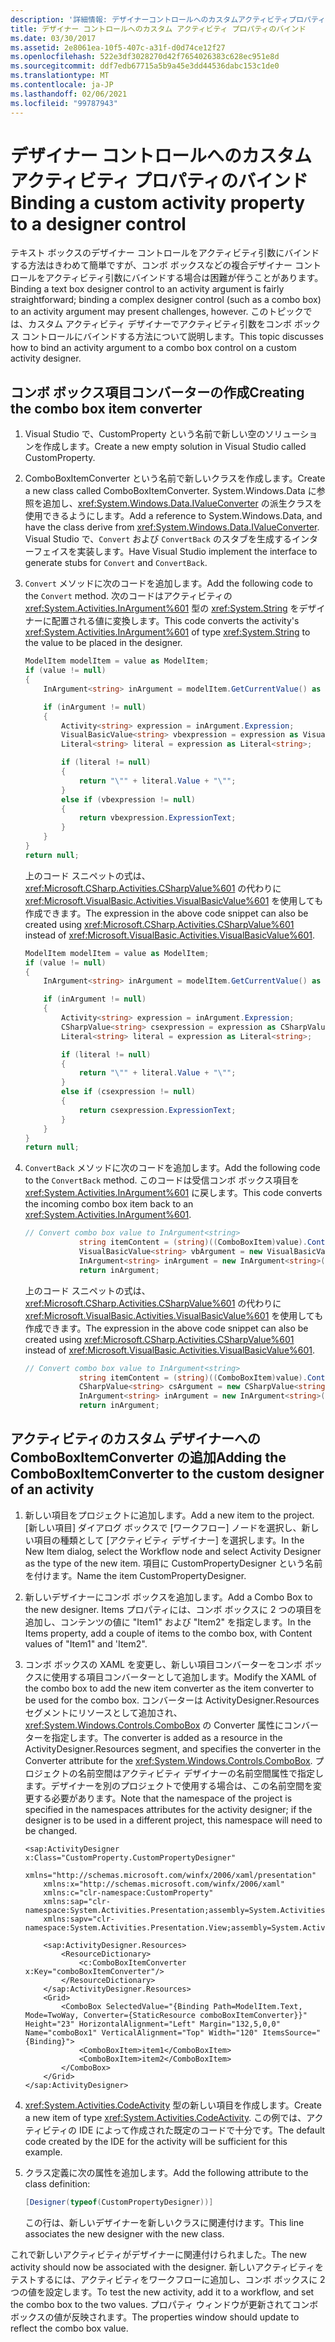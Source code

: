```yaml
---
description: '詳細情報: デザイナーコントロールへのカスタムアクティビティプロパティのバインド'
title: デザイナー コントロールへのカスタム アクティビティ プロパティのバインド
ms.date: 03/30/2017
ms.assetid: 2e8061ea-10f5-407c-a31f-d0d74ce12f27
ms.openlocfilehash: 522e3df3028270d42f7654026383c628ec951e8d
ms.sourcegitcommit: ddf7edb67715a5b9a45e3dd44536dabc153c1de0
ms.translationtype: MT
ms.contentlocale: ja-JP
ms.lasthandoff: 02/06/2021
ms.locfileid: "99787943"
---
```

# <a name="binding-a-custom-activity-property-to-a-designer-control"></a><span data-ttu-id="dc66f-103">デザイナー コントロールへのカスタム アクティビティ プロパティのバインド</span><span class="sxs-lookup"><span data-stu-id="dc66f-103">Binding a custom activity property to a designer control</span></span>

<span data-ttu-id="dc66f-104">テキスト ボックスのデザイナー コントロールをアクティビティ引数にバインドする方法はきわめて簡単ですが、コンボ ボックスなどの複合デザイナー コントロールをアクティビティ引数にバインドする場合は困難が伴うことがあります。</span><span class="sxs-lookup"><span data-stu-id="dc66f-104">Binding a text box designer control to an activity argument is fairly straightforward; binding a complex designer control (such as a combo box) to an activity argument may present challenges, however.</span></span> <span data-ttu-id="dc66f-105">このトピックでは、カスタム アクティビティ デザイナーでアクティビティ引数をコンボ ボックス コントロールにバインドする方法について説明します。</span><span class="sxs-lookup"><span data-stu-id="dc66f-105">This topic discusses how to bind an activity argument to a combo box control on a custom activity designer.</span></span>

## <a name="creating-the-combo-box-item-converter"></a><span data-ttu-id="dc66f-106">コンボ ボックス項目コンバーターの作成</span><span class="sxs-lookup"><span data-stu-id="dc66f-106">Creating the combo box item converter</span></span>

1. <span data-ttu-id="dc66f-107">Visual Studio で、CustomProperty という名前で新しい空のソリューションを作成します。</span><span class="sxs-lookup"><span data-stu-id="dc66f-107">Create a new empty solution in Visual Studio called CustomProperty.</span></span>

2. <span data-ttu-id="dc66f-108">ComboBoxItemConverter という名前で新しいクラスを作成します。</span><span class="sxs-lookup"><span data-stu-id="dc66f-108">Create a new class called ComboBoxItemConverter.</span></span> <span data-ttu-id="dc66f-109">System.Windows.Data に参照を追加し、<xref:System.Windows.Data.IValueConverter> の派生クラスを使用できるようにします。</span><span class="sxs-lookup"><span data-stu-id="dc66f-109">Add a reference to System.Windows.Data, and have the class derive from <xref:System.Windows.Data.IValueConverter>.</span></span> <span data-ttu-id="dc66f-110">Visual Studio で、`Convert` および `ConvertBack` のスタブを生成するインターフェイスを実装します。</span><span class="sxs-lookup"><span data-stu-id="dc66f-110">Have Visual Studio implement the interface to generate stubs for `Convert` and `ConvertBack`.</span></span>

3. <span data-ttu-id="dc66f-111">`Convert` メソッドに次のコードを追加します。</span><span class="sxs-lookup"><span data-stu-id="dc66f-111">Add the following code to the `Convert` method.</span></span> <span data-ttu-id="dc66f-112">次のコードはアクティビティの <xref:System.Activities.InArgument%601> 型の <xref:System.String> をデザイナーに配置される値に変換します。</span><span class="sxs-lookup"><span data-stu-id="dc66f-112">This code converts the activity's <xref:System.Activities.InArgument%601> of type <xref:System.String> to the value to be placed in the designer.</span></span>

    ```csharp
    ModelItem modelItem = value as ModelItem;
    if (value != null)
    {
        InArgument<string> inArgument = modelItem.GetCurrentValue() as InArgument<string>;

        if (inArgument != null)
        {
            Activity<string> expression = inArgument.Expression;
            VisualBasicValue<string> vbexpression = expression as VisualBasicValue<string>;
            Literal<string> literal = expression as Literal<string>;

            if (literal != null)
            {
                return "\"" + literal.Value + "\"";
            }
            else if (vbexpression != null)
            {
                return vbexpression.ExpressionText;
            }
        }
    }
    return null;
    ```

     <span data-ttu-id="dc66f-113">上のコード スニペットの式は、<xref:Microsoft.CSharp.Activities.CSharpValue%601> の代わりに <xref:Microsoft.VisualBasic.Activities.VisualBasicValue%601> を使用しても作成できます。</span><span class="sxs-lookup"><span data-stu-id="dc66f-113">The expression in the above code snippet can also be created using <xref:Microsoft.CSharp.Activities.CSharpValue%601> instead of <xref:Microsoft.VisualBasic.Activities.VisualBasicValue%601>.</span></span>

    ```csharp
    ModelItem modelItem = value as ModelItem;
    if (value != null)
    {
        InArgument<string> inArgument = modelItem.GetCurrentValue() as InArgument<string>;

        if (inArgument != null)
        {
            Activity<string> expression = inArgument.Expression;
            CSharpValue<string> csexpression = expression as CSharpValue<string>;
            Literal<string> literal = expression as Literal<string>;

            if (literal != null)
            {
                return "\"" + literal.Value + "\"";
            }
            else if (csexpression != null)
            {
                return csexpression.ExpressionText;
            }
        }
    }
    return null;
    ```

4. <span data-ttu-id="dc66f-114">`ConvertBack` メソッドに次のコードを追加します。</span><span class="sxs-lookup"><span data-stu-id="dc66f-114">Add the following code to the `ConvertBack` method.</span></span> <span data-ttu-id="dc66f-115">このコードは受信コンボ ボックス項目を <xref:System.Activities.InArgument%601> に戻します。</span><span class="sxs-lookup"><span data-stu-id="dc66f-115">This code converts the incoming combo box item back to an <xref:System.Activities.InArgument%601>.</span></span>

    ```csharp
    // Convert combo box value to InArgument<string>
                string itemContent = (string)((ComboBoxItem)value).Content;
                VisualBasicValue<string> vbArgument = new VisualBasicValue<string>(itemContent);
                InArgument<string> inArgument = new InArgument<string>(vbArgument);
                return inArgument;
    ```

     <span data-ttu-id="dc66f-116">上のコード スニペットの式は、<xref:Microsoft.CSharp.Activities.CSharpValue%601> の代わりに <xref:Microsoft.VisualBasic.Activities.VisualBasicValue%601> を使用しても作成できます。</span><span class="sxs-lookup"><span data-stu-id="dc66f-116">The expression in the above code snippet can also be created using <xref:Microsoft.CSharp.Activities.CSharpValue%601> instead of <xref:Microsoft.VisualBasic.Activities.VisualBasicValue%601>.</span></span>

    ```csharp
    // Convert combo box value to InArgument<string>
                string itemContent = (string)((ComboBoxItem)value).Content;
                CSharpValue<string> csArgument = new CSharpValue<string>(itemContent);
                InArgument<string> inArgument = new InArgument<string>(csArgument);
                return inArgument;
    ```

## <a name="adding-the-comboboxitemconverter-to-the-custom-designer-of-an-activity"></a><span data-ttu-id="dc66f-117">アクティビティのカスタム デザイナーへの ComboBoxItemConverter の追加</span><span class="sxs-lookup"><span data-stu-id="dc66f-117">Adding the ComboBoxItemConverter to the custom designer of an activity</span></span>

1. <span data-ttu-id="dc66f-118">新しい項目をプロジェクトに追加します。</span><span class="sxs-lookup"><span data-stu-id="dc66f-118">Add a new item to the project.</span></span> <span data-ttu-id="dc66f-119">[新しい項目] ダイアログ ボックスで [ワークフロー] ノードを選択し、新しい項目の種類として [アクティビティ デザイナー] を選択します。</span><span class="sxs-lookup"><span data-stu-id="dc66f-119">In the New Item dialog, select the Workflow node and select Activity Designer as the type of the new item.</span></span> <span data-ttu-id="dc66f-120">項目に CustomPropertyDesigner という名前を付けます。</span><span class="sxs-lookup"><span data-stu-id="dc66f-120">Name the item CustomPropertyDesigner.</span></span>

2. <span data-ttu-id="dc66f-121">新しいデザイナーにコンボ ボックスを追加します。</span><span class="sxs-lookup"><span data-stu-id="dc66f-121">Add a Combo Box to the new designer.</span></span> <span data-ttu-id="dc66f-122">Items プロパティには、コンボ ボックスに 2 つの項目を追加し、コンテンツの値に "Item1" および "Item2" を指定します。</span><span class="sxs-lookup"><span data-stu-id="dc66f-122">In the Items property, add a couple of items to the combo box, with Content values of "Item1" and 'Item2".</span></span>

3. <span data-ttu-id="dc66f-123">コンボ ボックスの XAML を変更し、新しい項目コンバーターをコンボ ボックスに使用する項目コンバーターとして追加します。</span><span class="sxs-lookup"><span data-stu-id="dc66f-123">Modify the XAML of the combo box to add the new item converter as the item converter to be used for the combo box.</span></span> <span data-ttu-id="dc66f-124">コンバーターは ActivityDesigner.Resources セグメントにリソースとして追加され、<xref:System.Windows.Controls.ComboBox> の Converter 属性にコンバーターを指定します。</span><span class="sxs-lookup"><span data-stu-id="dc66f-124">The converter is added as a resource in the ActivityDesigner.Resources segment, and specifies the converter in the Converter attribute for the <xref:System.Windows.Controls.ComboBox>.</span></span> <span data-ttu-id="dc66f-125">プロジェクトの名前空間はアクティビティ デザイナーの名前空間属性で指定します。デザイナーを別のプロジェクトで使用する場合は、この名前空間を変更する必要があります。</span><span class="sxs-lookup"><span data-stu-id="dc66f-125">Note that the namespace of the project is specified in the namespaces attributes for the activity designer; if the designer is to be used in a different project, this namespace will need to be changed.</span></span>

    ```xaml
    <sap:ActivityDesigner x:Class="CustomProperty.CustomPropertyDesigner"
        xmlns="http://schemas.microsoft.com/winfx/2006/xaml/presentation"
        xmlns:x="http://schemas.microsoft.com/winfx/2006/xaml"
        xmlns:c="clr-namespace:CustomProperty"
        xmlns:sap="clr-namespace:System.Activities.Presentation;assembly=System.Activities.Presentation"
        xmlns:sapv="clr-namespace:System.Activities.Presentation.View;assembly=System.Activities.Presentation">

        <sap:ActivityDesigner.Resources>
            <ResourceDictionary>
                <c:ComboBoxItemConverter x:Key="comboBoxItemConverter"/>
            </ResourceDictionary>
        </sap:ActivityDesigner.Resources>
        <Grid>
            <ComboBox SelectedValue="{Binding Path=ModelItem.Text, Mode=TwoWay, Converter={StaticResource comboBoxItemConverter}}"  Height="23" HorizontalAlignment="Left" Margin="132,5,0,0" Name="comboBox1" VerticalAlignment="Top" Width="120" ItemsSource="{Binding}">
                <ComboBoxItem>item1</ComboBoxItem>
                <ComboBoxItem>item2</ComboBoxItem>
            </ComboBox>
        </Grid>
    </sap:ActivityDesigner>
    ```

4. <span data-ttu-id="dc66f-126"><xref:System.Activities.CodeActivity> 型の新しい項目を作成します。</span><span class="sxs-lookup"><span data-stu-id="dc66f-126">Create a new item of type <xref:System.Activities.CodeActivity>.</span></span> <span data-ttu-id="dc66f-127">この例では、アクティビティの IDE によって作成された既定のコードで十分です。</span><span class="sxs-lookup"><span data-stu-id="dc66f-127">The default code created by the IDE for the activity will be sufficient for this example.</span></span>

5. <span data-ttu-id="dc66f-128">クラス定義に次の属性を追加します。</span><span class="sxs-lookup"><span data-stu-id="dc66f-128">Add the following attribute to the class definition:</span></span>

    ```csharp
    [Designer(typeof(CustomPropertyDesigner))]
    ```

     <span data-ttu-id="dc66f-129">この行は、新しいデザイナーを新しいクラスに関連付けます。</span><span class="sxs-lookup"><span data-stu-id="dc66f-129">This line associates the new designer with the new class.</span></span>

 <span data-ttu-id="dc66f-130">これで新しいアクティビティがデザイナーに関連付けられました。</span><span class="sxs-lookup"><span data-stu-id="dc66f-130">The new activity should now be associated with the designer.</span></span> <span data-ttu-id="dc66f-131">新しいアクティビティをテストするには、アクティビティをワークフローに追加し、コンボ ボックスに 2 つの値を設定します。</span><span class="sxs-lookup"><span data-stu-id="dc66f-131">To test the new activity, add it to a workflow, and set the combo box to the two values.</span></span> <span data-ttu-id="dc66f-132">プロパティ ウィンドウが更新されてコンボ ボックスの値が反映されます。</span><span class="sxs-lookup"><span data-stu-id="dc66f-132">The properties window should update to reflect the combo box value.</span></span>
